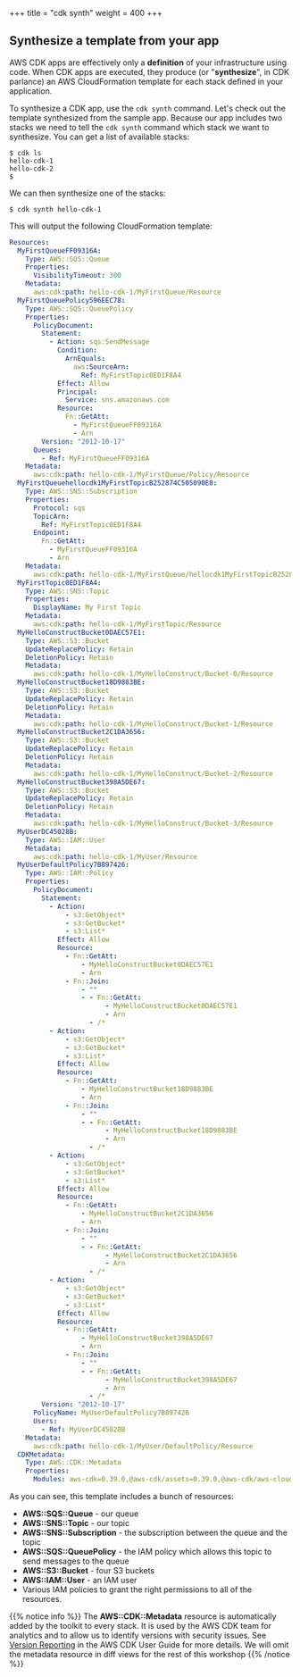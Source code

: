 +++
title = "cdk synth"
weight = 400
+++

## Synthesize a template from your app

AWS CDK apps are effectively only a __definition__ of your infrastructure using
code. When CDK apps are executed, they produce (or "__synthesize__", in CDK
parlance) an AWS CloudFormation template for each stack defined in your
application.

To synthesize a CDK app, use the `cdk synth` command. Let's check out the
template synthesized from the sample app.  Because our app includes two stacks
we need to tell the ``cdk synth`` command which stack we want to synthesize.
You can get a list of available stacks:

```console
$ cdk ls
hello-cdk-1
hello-cdk-2
$
```

We can then synthesize one of the stacks:

```console
$ cdk synth hello-cdk-1
```

This will output the following CloudFormation template:

```yaml
Resources:
  MyFirstQueueFF09316A:
    Type: AWS::SQS::Queue
    Properties:
      VisibilityTimeout: 300
    Metadata:
      aws:cdk:path: hello-cdk-1/MyFirstQueue/Resource
  MyFirstQueuePolicy596EEC78:
    Type: AWS::SQS::QueuePolicy
    Properties:
      PolicyDocument:
        Statement:
          - Action: sqs:SendMessage
            Condition:
              ArnEquals:
                aws:SourceArn:
                  Ref: MyFirstTopic0ED1F8A4
            Effect: Allow
            Principal:
              Service: sns.amazonaws.com
            Resource:
              Fn::GetAtt:
                - MyFirstQueueFF09316A
                - Arn
        Version: "2012-10-17"
      Queues:
        - Ref: MyFirstQueueFF09316A
    Metadata:
      aws:cdk:path: hello-cdk-1/MyFirstQueue/Policy/Resource
  MyFirstQueuehellocdk1MyFirstTopicB252874C505090E8:
    Type: AWS::SNS::Subscription
    Properties:
      Protocol: sqs
      TopicArn:
        Ref: MyFirstTopic0ED1F8A4
      Endpoint:
        Fn::GetAtt:
          - MyFirstQueueFF09316A
          - Arn
    Metadata:
      aws:cdk:path: hello-cdk-1/MyFirstQueue/hellocdk1MyFirstTopicB252874C/Resource
  MyFirstTopic0ED1F8A4:
    Type: AWS::SNS::Topic
    Properties:
      DisplayName: My First Topic
    Metadata:
      aws:cdk:path: hello-cdk-1/MyFirstTopic/Resource
  MyHelloConstructBucket0DAEC57E1:
    Type: AWS::S3::Bucket
    UpdateReplacePolicy: Retain
    DeletionPolicy: Retain
    Metadata:
      aws:cdk:path: hello-cdk-1/MyHelloConstruct/Bucket-0/Resource
  MyHelloConstructBucket18D9883BE:
    Type: AWS::S3::Bucket
    UpdateReplacePolicy: Retain
    DeletionPolicy: Retain
    Metadata:
      aws:cdk:path: hello-cdk-1/MyHelloConstruct/Bucket-1/Resource
  MyHelloConstructBucket2C1DA3656:
    Type: AWS::S3::Bucket
    UpdateReplacePolicy: Retain
    DeletionPolicy: Retain
    Metadata:
      aws:cdk:path: hello-cdk-1/MyHelloConstruct/Bucket-2/Resource
  MyHelloConstructBucket398A5DE67:
    Type: AWS::S3::Bucket
    UpdateReplacePolicy: Retain
    DeletionPolicy: Retain
    Metadata:
      aws:cdk:path: hello-cdk-1/MyHelloConstruct/Bucket-3/Resource
  MyUserDC45028B:
    Type: AWS::IAM::User
    Metadata:
      aws:cdk:path: hello-cdk-1/MyUser/Resource
  MyUserDefaultPolicy7B897426:
    Type: AWS::IAM::Policy
    Properties:
      PolicyDocument:
        Statement:
          - Action:
              - s3:GetObject*
              - s3:GetBucket*
              - s3:List*
            Effect: Allow
            Resource:
              - Fn::GetAtt:
                  - MyHelloConstructBucket0DAEC57E1
                  - Arn
              - Fn::Join:
                  - ""
                  - - Fn::GetAtt:
                        - MyHelloConstructBucket0DAEC57E1
                        - Arn
                    - /*
          - Action:
              - s3:GetObject*
              - s3:GetBucket*
              - s3:List*
            Effect: Allow
            Resource:
              - Fn::GetAtt:
                  - MyHelloConstructBucket18D9883BE
                  - Arn
              - Fn::Join:
                  - ""
                  - - Fn::GetAtt:
                        - MyHelloConstructBucket18D9883BE
                        - Arn
                    - /*
          - Action:
              - s3:GetObject*
              - s3:GetBucket*
              - s3:List*
            Effect: Allow
            Resource:
              - Fn::GetAtt:
                  - MyHelloConstructBucket2C1DA3656
                  - Arn
              - Fn::Join:
                  - ""
                  - - Fn::GetAtt:
                        - MyHelloConstructBucket2C1DA3656
                        - Arn
                    - /*
          - Action:
              - s3:GetObject*
              - s3:GetBucket*
              - s3:List*
            Effect: Allow
            Resource:
              - Fn::GetAtt:
                  - MyHelloConstructBucket398A5DE67
                  - Arn
              - Fn::Join:
                  - ""
                  - - Fn::GetAtt:
                        - MyHelloConstructBucket398A5DE67
                        - Arn
                    - /*
        Version: "2012-10-17"
      PolicyName: MyUserDefaultPolicy7B897426
      Users:
        - Ref: MyUserDC45028B
    Metadata:
      aws:cdk:path: hello-cdk-1/MyUser/DefaultPolicy/Resource
  CDKMetadata:
    Type: AWS::CDK::Metadata
    Properties:
      Modules: aws-cdk=0.39.0,@aws-cdk/assets=0.39.0,@aws-cdk/aws-cloudwatch=0.39.0,@aws-cdk/aws-ec2=0.39.0,@aws-cdk/aws-events=0.39.0,@aws-cdk/aws-iam=0.39.0,@aws-cdk/aws-kms=0.39.0,@aws-cdk/aws-lambda=0.39.0,@aws-cdk/aws-logs=0.39.0,@aws-cdk/aws-s3=0.39.0,@aws-cdk/aws-s3-assets=0.39.0,@aws-cdk/aws-sns=0.39.0,@aws-cdk/aws-sns-subscriptions=0.39.0,@aws-cdk/aws-sqs=0.39.0,@aws-cdk/aws-ssm=0.39.0,@aws-cdk/core=0.39.0,@aws-cdk/cx-api=0.39.0,@aws-cdk/region-info=0.39.0,jsii-runtime=Python/3.7.0
```

As you can see, this template includes a bunch of resources:

- **AWS::SQS::Queue** - our queue
- **AWS::SNS::Topic** - our topic
- **AWS::SNS::Subscription** - the subscription between the queue and the topic
- **AWS::SQS::QueuePolicy** - the IAM policy which allows this topic to send
messages to the queue
- **AWS::S3::Bucket** - four S3 buckets
- **AWS::IAM::User** - an IAM user
- Various IAM policies to grant the right permissions to all of the resources.

{{% notice info %}} The **AWS::CDK::Metadata** resource is automatically added
by the toolkit to every stack. It is used by the AWS CDK team for analytics and
to allow us to identify versions with security issues. See [Version Reporting](https://docs.aws.amazon.com/cdk/latest/guide/tools.html) in
the AWS CDK User Guide for more details. We will omit the metadata resource in
diff views for the rest of this workshop {{% /notice %}}

